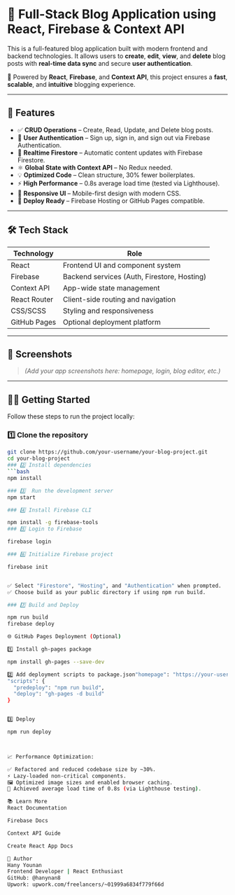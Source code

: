# 📰 Full-Stack Blog Application using React, Firebase & Context API

This is a full-featured blog application built with modern frontend and backend technologies. It allows users to **create**, **edit**, **view**, and **delete** blog posts with **real-time data sync** and secure **user authentication**.

🚀 Powered by **React**, **Firebase**, and **Context API**, this project ensures a **fast**, **scalable**, and **intuitive** blogging experience.

---

## 🚀 Features

- ✅ **CRUD Operations** – Create, Read, Update, and Delete blog posts.
- 🔐 **User Authentication** – Sign up, sign in, and sign out via Firebase Authentication.
- 🔄 **Realtime Firestore** – Automatic content updates with Firebase Firestore.
- ⚛️ **Global State with Context API** – No Redux needed.
- 💡 **Optimized Code** – Clean structure, 30% fewer boilerplates.
- ⚡ **High Performance** – 0.8s average load time (tested via Lighthouse).
- 📱 **Responsive UI** – Mobile-first design with modern CSS.
- 🚀 **Deploy Ready** – Firebase Hosting or GitHub Pages compatible.

---

## 🛠️ Tech Stack

| Technology   | Role                                  |
|--------------|---------------------------------------|
| React        | Frontend UI and component system      |
| Firebase     | Backend services (Auth, Firestore, Hosting) |
| Context API  | App-wide state management             |
| React Router | Client-side routing and navigation    |
| CSS/SCSS     | Styling and responsiveness            |
| GitHub Pages | Optional deployment platform          |

---

## 📸 Screenshots

> *(Add your app screenshots here: homepage, login, blog editor, etc.)*

---

## 🧑‍💻 Getting Started

Follow these steps to run the project locally:

### 1️⃣ Clone the repository

```bash
git clone https://github.com/your-username/your-blog-project.git
cd your-blog-project
### 2️⃣ Install dependencies
```bash
npm install

### 3️⃣  Run the development server
npm start

### 4️⃣ Install Firebase CLI

npm install -g firebase-tools
### 5️⃣ Login to Firebase

firebase login

### 6️⃣ Initialize Firebase project

firebase init


✅ Select "Firestore", "Hosting", and "Authentication" when prompted.
✅ Choose build as your public directory if using npm run build.

### 7️⃣ Build and Deploy

npm run build
firebase deploy

🌐 GitHub Pages Deployment (Optional)

1️⃣ Install gh-pages package

npm install gh-pages --save-dev

2️⃣ Add deployment scripts to package.json"homepage": "https://your-username.github.io/your-blog-project",
"scripts": {
  "predeploy": "npm run build",
  "deploy": "gh-pages -d build"
}


3️⃣ Deploy

npm run deploy



📈 Performance Optimization:

✅ Refactored and reduced codebase size by ~30%.
⚡ Lazy-loaded non-critical components.
🖼️ Optimized image sizes and enabled browser caching.
🚀 Achieved average load time of 0.8s (via Lighthouse testing).

📚 Learn More
React Documentation

Firebase Docs

Context API Guide

Create React App Docs

👤 Author
Hany Younan
Frontend Developer | React Enthusiast
GitHub: @hanynan8
Upwork: upwork.com/freelancers/~01999a6834f779f66d

